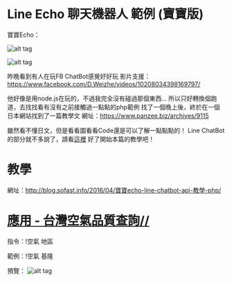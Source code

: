 # Line Echo 聊天機器人 範例 (寶寶版)

寶寶Echo：

![alt tag](https://blog.sofast.info/wp-content/uploads/2016/04/5981e242d13db40a8d40fa351ebc9f55.png)

![alt tag](https://blog.sofast.info/wp-content/uploads/2016/04/96a3be3cf272e017046d1b2674a52bd3-8.jpg)

昨晚看到有人在玩FB ChatBot感覺好好玩
影片支援：<a href="https://www.facebook.com/D.Weizhe/videos/10208034398169797/">https://www.facebook.com/D.Weizhe/videos/10208034398169797/</a>

他好像是用node.js在玩的，不過我完全沒有碰過那個東西...
所以只好轉換個跑道，去找找看有沒有之前接觸過一點點的php範例
找了一個晚上後，終於在一個日本網站找到了一篇教學文
網址：<a href="https://www.panzee.biz/archives/9115">https://www.panzee.biz/archives/9115</a>

雖然看不懂日文，但是看看圖看看Code還是可以了解一點點點的！
Line ChatBot的部分就不多說了，請看<a href="http://technews.tw/2016/04/07/line-begins-providing-10000-bot-api-trial-accounts-prior-to-opening-up-access-to-messaging-api/">這裡</a>
好了開始本篇的教學吧！

# 教學

網址：<a href="http://blog.sofast.info/2016/04/寶寶echo-line-chatbot-api-教學-php/">http://blog.sofast.info/2016/04/寶寶echo-line-chatbot-api-教學-php/</a>

# <a href="https://blog.sofast.info/2016/05/line-chatbot-%E5%AF%B6%E5%AF%B6%E5%B0%8F%E5%B9%AB%E6%89%8B-%E7%A9%BA%E6%B0%A3%E5%93%81%E8%B3%AA%E6%9F%A5%E8%A9%A2/">應用 - 台灣空氣品質查詢//</a>

指令：!空氣 地區

範例：!空氣 基隆


預覽：
![alt tag](https://blog.sofast.info/wp-content/uploads/2016/05/messageImage_1462620227535.jpg)
